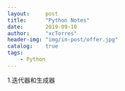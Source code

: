 ```yaml
---
layout:     post
title:      "Python Notes"
date:       2019-09-10
author:     "xcTorres"
header-img: "img/in-post/offer.jpg"
catalog:    true
tags:
    - Python
---
```


1.迭代器和生成器